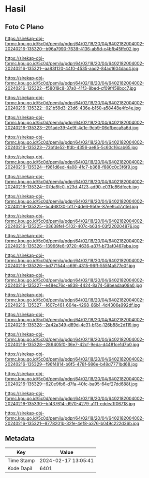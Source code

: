 # Hasil

## Foto C Plano

https://sirekap-obj-formc.kpu.go.id/5c0d/pemilu/pdpr/64/02/18/20/04/6402182004002-20240216-135320--b96a7990-7638-4136-ab5d-c4bfb45ffc02.jpg

https://sirekap-obj-formc.kpu.go.id/5c0d/pemilu/pdpr/64/02/18/20/04/6402182004002-20240216-135321--aa83f120-44f0-4535-aad2-84ac1604dac4.jpg

https://sirekap-obj-formc.kpu.go.id/5c0d/pemilu/pdpr/64/02/18/20/04/6402182004002-20240216-135322--f58019c8-37a0-41f3-8bed-cf09f458bcc7.jpg

https://sirekap-obj-formc.kpu.go.id/5c0d/pemilu/pdpr/64/02/18/20/04/6402182004002-20240216-135322--021b59d3-23d6-436e-b150-a58448e4fc4e.jpg

https://sirekap-obj-formc.kpu.go.id/5c0d/pemilu/pdpr/64/02/18/20/04/6402182004002-20240216-135323--291ade39-4e9f-4c1e-9cb9-06dfbeca5a6d.jpg

https://sirekap-obj-formc.kpu.go.id/5c0d/pemilu/pdpr/64/02/18/20/04/6402182004002-20240216-135323--73bfde52-ffdb-4356-ae85-5c60c16cab65.jpg

https://sirekap-obj-formc.kpu.go.id/5c0d/pemilu/pdpr/64/02/18/20/04/6402182004002-20240216-135324--f961d6ed-4a08-4fc7-b368-f680c0c3f6f9.jpg

https://sirekap-obj-formc.kpu.go.id/5c0d/pemilu/pdpr/64/02/18/20/04/6402182004002-20240216-135324--07da6fc0-b23d-4123-ad90-e031c86dfeeb.jpg

https://sirekap-obj-formc.kpu.go.id/5c0d/pemilu/pdpr/64/02/18/20/04/6402182004002-20240216-135325--bc468f30-b117-4de6-950e-87ee9cd7a156.jpg

https://sirekap-obj-formc.kpu.go.id/5c0d/pemilu/pdpr/64/02/18/20/04/6402182004002-20240216-135325--03638fe1-5102-407c-b634-03f220204876.jpg

https://sirekap-obj-formc.kpu.go.id/5c0d/pemilu/pdpr/64/02/18/20/04/6402182004002-20240216-135326--13966fe6-9720-4636-a37f-b73af0467eba.jpg

https://sirekap-obj-formc.kpu.go.id/5c0d/pemilu/pdpr/64/02/18/20/04/6402182004002-20240216-135326--bd771544-c69f-4315-96ff-555f4a577e0f.jpg

https://sirekap-obj-formc.kpu.go.id/5c0d/pemilu/pdpr/64/02/18/20/04/6402182004002-20240216-135327--e48ec76c-e838-4424-8a74-59beadaa09a0.jpg

https://sirekap-obj-formc.kpu.go.id/5c0d/pemilu/pdpr/64/02/18/20/04/6402182004002-20240216-135327--1607c461-664e-4298-86b1-4d4306e992df.jpg

https://sirekap-obj-formc.kpu.go.id/5c0d/pemilu/pdpr/64/02/18/20/04/6402182004002-20240216-135328--2a42a349-d89d-4c31-bf3c-126b88c2d119.jpg

https://sirekap-obj-formc.kpu.go.id/5c0d/pemilu/pdpr/64/02/18/20/04/6402182004002-20240216-135328--286405f0-36e7-42cf-9eda-d4481ce1d7b0.jpg

https://sirekap-obj-formc.kpu.go.id/5c0d/pemilu/pdpr/64/02/18/20/04/6402182004002-20240216-135329--f96f4814-b6f5-478f-986e-b48d7771bd68.jpg

https://sirekap-obj-formc.kpu.go.id/5c0d/pemilu/pdpr/64/02/18/20/04/6402182004002-20240216-135329--620e9fb6-d7fa-40fc-ba95-64ef27dd688f.jpg

https://sirekap-obj-formc.kpu.go.id/5c0d/pemilu/pdpr/64/02/18/20/04/6402182004002-20240216-135330--bf437614-d970-4279-a111-eddea1f06718.jpg

https://sirekap-obj-formc.kpu.go.id/5c0d/pemilu/pdpr/64/02/18/20/04/6402182004002-20240216-135321--8778201b-32fe-4ef8-a376-b049c222d36b.jpg


## Metadata

| Key        | Value               |
| ---------- | ------------------- |
| Time Stamp | 2024-02-17 13:05:41 |
| Kode Dapil | 6401                |



